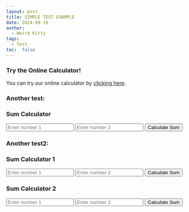 ```yaml
---
layout: post
title: SIMPLE TEST EXAMPLE
date: 2024-09-18
author: 
  - Weird Kitty
tags: 
  - Test
toc:  false
---
```


### Try the Online Calculator!

You can try our online calculator by [clicking here](/PostFile/calculator.html).

### Another test:
<h3>Sum Calculator</h3>
<div>
  <input type="number" id="num1" placeholder="Enter number 1">
  <input type="number" id="num2" placeholder="Enter number 2">
  <button id="calculateSumButton">Calculate Sum</button>
</div>
<div id="result1"></div>
<!-- Link to the external JavaScript file -->
<script src="/PostFile/Test/calculator.js"></script>

### Another test2:
<h3>Sum Calculator 1</h3>
<div class="calculator">
  <input type="number" class="num1" placeholder="Enter number 1">
  <input type="number" class="num2" placeholder="Enter number 2">
  <button class="calculateButton">Calculate Sum</button>
  <div class="result"></div>
</div>

<h3>Sum Calculator 2</h3>
<div class="calculator">
  <input type="number" class="num1" placeholder="Enter number 1">
  <input type="number" class="num2" placeholder="Enter number 2">
  <button class="calculateButton">Calculate Sum</button>
  <div class="result"></div>
</div>

<!-- Link to the external JavaScript file -->
<script src="/PostFile/Test/calculator.js"></script>
